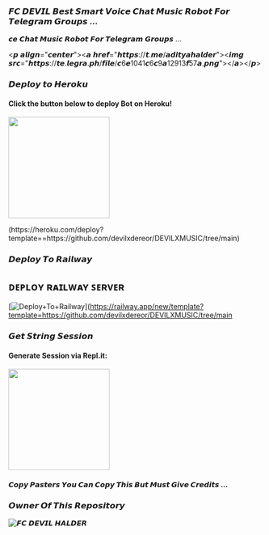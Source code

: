 ### 𝙁𝘾 𝘿𝙀𝙑𝙄𝙇 𝘽𝙚𝙨𝙩 𝙎𝙢𝙖𝙧𝙩 𝙑𝙤𝙞𝙘𝙚 𝘾𝙝𝙖𝙩 𝙈𝙪𝙨𝙞𝙘 𝙍𝙤𝙗𝙤𝙩 𝙁𝙤𝙧 𝙏𝙚𝙡𝙚𝙜𝙧𝙖𝙢 𝙂𝙧𝙤𝙪𝙥𝙨 ...


𝙘𝙚 𝘾𝙝𝙖𝙩 𝙈𝙪𝙨𝙞𝙘 𝙍𝙤𝙗𝙤𝙩 𝙁𝙤𝙧 𝙏𝙚𝙡𝙚𝙜𝙧𝙖𝙢 𝙂𝙧𝙤𝙪𝙥𝙨 ...


<𝙥 𝙖𝙡𝙞𝙜𝙣="𝙘𝙚𝙣𝙩𝙚𝙧"><𝙖 𝙝𝙧𝙚𝙛="𝙝𝙩𝙩𝙥𝙨://𝙩.𝙢𝙚/𝙖𝙙𝙞𝙩𝙮𝙖𝙝𝙖𝙡𝙙𝙚𝙧"><𝙞𝙢𝙜 𝙨𝙧𝙘="𝙝𝙩𝙩𝙥𝙨://𝙩𝙚.𝙡𝙚𝙜𝙧𝙖.𝙥𝙝/𝙛𝙞𝙡𝙚/𝙘6𝙚1041𝙘6𝙘9𝙖12913𝙛57𝙖.𝙥𝙣𝙜"></𝙖></𝙥>

### 𝘿𝙚𝙥𝙡𝙤𝙮 𝙩𝙤 𝙃𝙚𝙧𝙤𝙠𝙪

<h4>Click the button below to deploy Bot on Heroku!</h4>    
<p><a href="https://heroku.com/deploy"><img src="https://img.shields.io/badge/Deploy%20To%20Heroku-blueviolet?style=for-the-badge&logo=heroku" width="200""/></a></p>
(https://heroku.com/deploy?template==https://github.com/devilxdereor/DEVILXMUSIC/tree/main) 


### 𝘿𝙚𝙥𝙡𝙤𝙮 𝙏𝙤 𝙍𝙖𝙞𝙡𝙬𝙖𝙮

## ᴅᴇᴘʟᴏʏ ʀᴀɪʟᴡᴀʏ ꜱᴇʀᴠᴇʀ </h4>
[![Deploy+To+Railway](https://railway.app/button.svg)](https://railway.app/new/template?template=https://github.com/devilxdereor/DEVILXMUSIC/tree/main



### 𝙂𝙚𝙩 𝙎𝙩𝙧𝙞𝙣𝙜 𝙎𝙚𝙨𝙨𝙞𝙤𝙣

<h4> Generate Session via Repl.it: </h4>    
<p><a href="https://replit.com/@levinalab/Session-Generator?lite=1&outputonly=1#main.py"><img src="https://img.shields.io/badge/Generate%20On%20Repl-blueviolet?style=for-the-badge&logo=appveyor" width="200""/></a></p>

#### 𝘾𝙤𝙥𝙮 𝙋𝙖𝙨𝙩𝙚𝙧𝙨 𝙔𝙤𝙪 𝘾𝙖𝙣 𝘾𝙤𝙥𝙮 𝙏𝙝𝙞𝙨 𝘽𝙪𝙩 𝙈𝙪𝙨𝙩 𝙂𝙞𝙫𝙚 𝘾𝙧𝙚𝙙𝙞𝙩𝙨 ...

### 𝙊𝙬𝙣𝙚𝙧 𝙊𝙛 𝙏𝙝𝙞𝙨 𝙍𝙚𝙥𝙤𝙨𝙞𝙩𝙤𝙧𝙮
![𝙁𝘾 𝘿𝙀𝙑𝙄𝙇 𝙃𝘼𝙇𝘿𝙀𝙍](https://te.legra.ph/file/28bbff430f11b87f300df.png)
